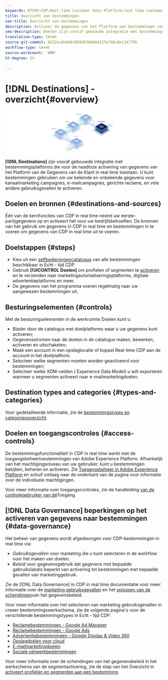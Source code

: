 ```yaml
---
keywords: RTCDP;CDP;Real-time Customer Data Platform;real time customer data platform;real time cdp;cdp;destinations;destination;rtcdp
title: Overzicht van bestemmingen
seo-title: Overzicht van bestemmingen
description: Activeer de gegevens van het Platform aan bestemmingen voor kanaalmarketing campagnes, e-mail, gerichte reclame, en meer.
seo-description: Doelen zijn vooraf gebouwde integratie met bestemmingsplatforms die voor de naadloze activering van gegevens van het Platform van de Gegevens van de Klant in real time toestaan. U kunt Doelen in het Platform van de Gegevens van de Klant in real time gebruiken om uw bekende en onbekende gegevens voor kanaalmarketing campagnes, e-mailcampagnes, gerichte reclame, en vele andere gebruiksgevallen te activeren.
translation-type: tm+mt
source-git-commit: 0232acdc64019b9d93888e8137ef9bc8e114779b
workflow-type: tm+mt
source-wordcount: '490'
ht-degree: 1%

---
```



# [!DNL Destinations] - overzicht{#overview}

![Overzicht van doelen banner](/help/rtcdp/destinations/assets/destinations-overview-banner.png)

**[!DNL Destinations]** zijn vooraf gebouwde integratie met bestemmingsplatforms die voor de naadloze activering van gegevens van het Platform van de Gegevens van de Klant in real time toestaan. U kunt bestemmingen gebruiken om uw bekende en onbekende gegevens voor kanaalmarketing campagnes, e-mailcampagnes, gerichte reclame, en vele andere gebruiksgevallen te activeren.

## Doelen en bronnen {#destinations-and-sources}

Één van de kernfuncties van CDP in real time neemt uw eerste-partijgegevens op en activeert het voor uw bedrijfsbehoeften. De bronnen van het gebruik om gegevens in CDP in real time en bestemmingen in te voeren om gegevens van CDP in real time uit te voeren.

## Doelstappen {#steps}

* Kies uit een [zelfbedieningencatalogus](/help/rtcdp/destinations/destinations-catalog.md) van alle bestemmingen beschikbaar in Echt - tijd CDP.
* Gebruik **[!UICONTROL Doelen]** om profielen of segmenten te [activeren](/help/rtcdp/destinations/activate-destinations.md) en te verzenden naar marketingautomatiseringsplatforms, digitale advertentieplatforms en meer.
* De gegevens van het programma voeren regelmatig naar uw aangewezen bestemmingen uit.

## Besturingselementen {#controls}

Met de besturingselementen in de werkruimte [](/help/rtcdp/destinations/destinations-workspace.md) Doelen kunt u:

* Blader door de catalogus met doelplatforms waar u uw gegevens kunt activeren;
* Gegevensstromen naar de doelen in de catalogus maken, bewerken, activeren en uitschakelen;
* Maak een account in een opslaglocatie of koppel Real-time CDP aan de account in het doelplatform.
* Selecteer welke segmenten moeten worden geactiveerd voor bestemmingen;
* Selecteer welke XDM-velden ( [](../../xdm/home.md) Experience Data Model) u wilt exporteren wanneer u segmenten activeert naar e-mailmarketingdoelen.

## Destination types and categories {#types-and-categories}

Voor gedetailleerde informatie, zie de [bestemmingstypes en categoriesoverzicht](/help/rtcdp/destinations/destination-types.md).

## Doelen en toegangscontroles {#access-controls}

De bestemmingsfunctionaliteit in CDP in real time werkt met de toegangsbeheertoestemmingen van Adobe Experience Platform. Afhankelijk van het machtigingsniveau van uw gebruiker, kunt u bestemmingen bekijken, beheren en activeren. Zie [Toegangsbeheer in Adobe Experience Platform](../../access-control/home.md) en schuif omlaag naar de onderkant van de pagina voor informatie over de individuele machtigingen.

Voor meer informatie over toegangscontroles, zie de handleiding [van de controlegebruiker van de](../../access-control/ui/overview.md)Toegang.

## [!DNL Data Governance] beperkingen op het activeren van gegevens naar bestemmingen {#data-governance}

Het beheer van gegevens wordt afgedwongen voor CDP-bestemmingen in real time via:

* *Gebruiksgevallen* voor marketing die u kunt selecteren in de workflow voor het maken van doelen.
* *Beleid* voor gegevensgebruik dat gegevens met bepaalde gebruikslabels beperkt van activering tot bestemmingen met bepaalde gevallen van marketinggebruik.

Zie de [!DNL Data Governance] in CDP in real time documentatie voor meer informatie over de [marketing gebruiksgevallen](/help/rtcdp/privacy/data-governance-overview.md#destinations) en het [oplossen van de schendingen](/help/rtcdp/privacy/data-governance-overview.md#enforcement)van het gegevensbeleid.

Voor meer informatie over het selecteren van marketing gebruiksgevallen in creeer bestemmingswerkschema, zie de volgende pagina&#39;s voor de verschillende bestemmingstypes in Echt - tijd CDP:

* [Reclamebestemmingen - Google Ad Manager ](/help/rtcdp/destinations/google-ad-manager-destination.md)
* [Reclamebestemmingen - Google Ads](/help/rtcdp/destinations/google-ads-destination.md)
* [Advertentiebestemmingen - Google Display &amp; Video 360 ](/help/rtcdp/destinations/google-dv360-destination.md)
* [Opslagdoelen voor cloud](/help/rtcdp/destinations/cloud-storage-destinations-workflow.md)
* [E-mailmarketingdoelen](/help/rtcdp/destinations/email-marketing-destinations.md)
* [Sociale netwerkbestemmingen](/help/rtcdp/destinations/social-network-destinations-workflow.md)

Voor meer informatie over de schendingen van het gegevensbeleid in het werkschema van de segmentactivering, zie de stap van het Overzicht in [activeert profielen en segmenten aan een bestemming](/help/rtcdp/destinations/activate-destinations.md#review).
